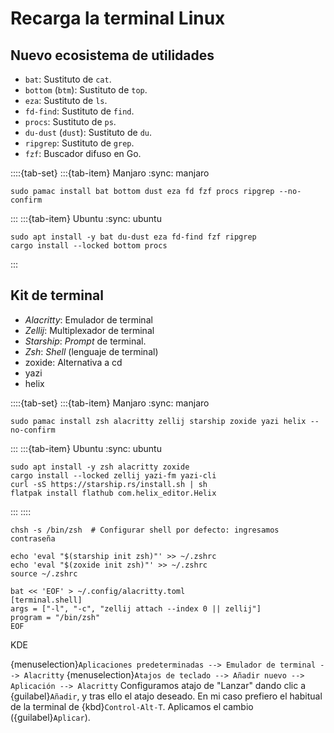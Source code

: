 # Recarga la terminal Linux


## Nuevo ecosistema de utilidades

+ `bat`: Sustituto de `cat`.
+ `bottom` (`btm`): Sustituto de `top`.
+ `eza`: Sustituto de `ls`.
+ `fd-find`: Sustituto de `find`.
+ `procs`: Sustituto de `ps`.
+ `du-dust` (`dust`): Sustituto de `du`.
+ `ripgrep`: Sustituto de `grep`.
+ `fzf`: Buscador difuso en Go.

::::{tab-set}
:::{tab-item} Manjaro
:sync: manjaro
```{code} bash
sudo pamac install bat bottom dust eza fd fzf procs ripgrep --no-confirm
```
:::
:::{tab-item} Ubuntu
:sync: ubuntu
```{code} bash
sudo apt install -y bat du-dust eza fd-find fzf ripgrep
cargo install --locked bottom procs

```
:::



## Kit de terminal

+ *Alacritty*: Emulador de terminal
+ *Zellij*: Multiplexador de terminal
+ *Starship*: *Prompt* de terminal.
+ *Zsh*: *Shell* (lenguaje de terminal)
+ zoxide: Alternativa a cd
+ yazi
+ helix


::::{tab-set}
:::{tab-item} Manjaro
:sync: manjaro
```{code} bash
sudo pamac install zsh alacritty zellij starship zoxide yazi helix --no-confirm
```
:::
:::{tab-item} Ubuntu
:sync: ubuntu
```{code} bash
sudo apt install -y zsh alacritty zoxide
cargo install --locked zellij yazi-fm yazi-cli
curl -sS https://starship.rs/install.sh | sh
flatpak install flathub com.helix_editor.Helix
```
:::
::::


```{code} bash
chsh -s /bin/zsh  # Configurar shell por defecto: ingresamos contraseña
```

```{code} bash
echo 'eval "$(starship init zsh)"' >> ~/.zshrc
echo 'eval "$(zoxide init zsh)"' >> ~/.zshrc
source ~/.zshrc
```

```{code} bash
bat << 'EOF' > ~/.config/alacritty.toml
[terminal.shell]
args = ["-l", "-c", "zellij attach --index 0 || zellij"]
program = "/bin/zsh"
EOF
```


KDE

{menuselection}`Aplicaciones predeterminadas --> Emulador de terminal --> Alacritty`
{menuselection}`Atajos de teclado --> Añadir nuevo --> Aplicación --> Alacritty`
Configuramos atajo de "Lanzar" dando clic a {guilabel}`Añadir`, y tras ello el atajo
deseado. En mi caso prefiero el habitual de la terminal de {kbd}`Control-Alt-T`.
Aplicamos el cambio ({guilabel}`Aplicar`).
